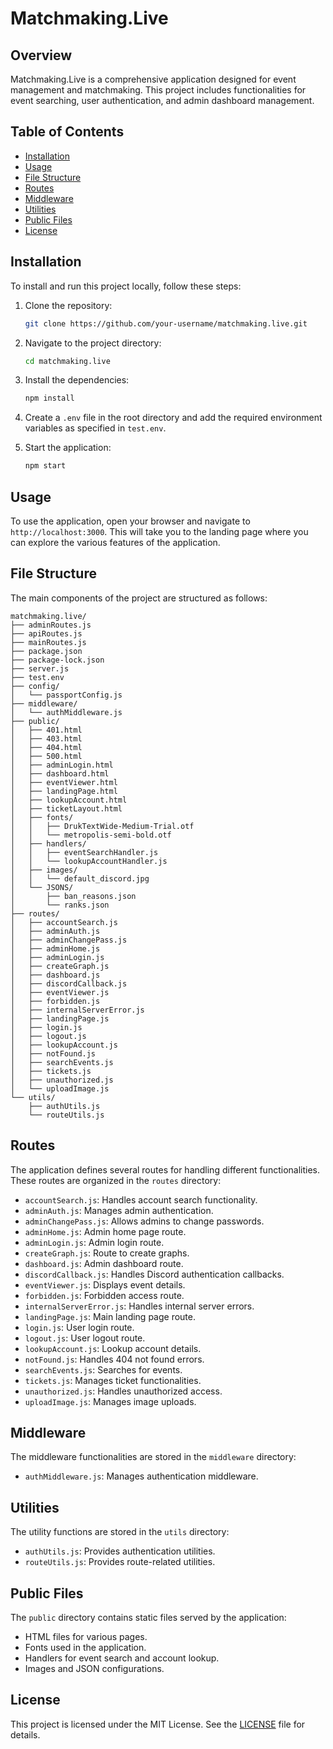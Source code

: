 
# Matchmaking.Live

## Overview
Matchmaking.Live is a comprehensive application designed for event management and matchmaking. This project includes functionalities for event searching, user authentication, and admin dashboard management.

## Table of Contents
- [Installation](#installation)
- [Usage](#usage)
- [File Structure](#file-structure)
- [Routes](#routes)
- [Middleware](#middleware)
- [Utilities](#utilities)
- [Public Files](#public-files)
- [License](#license)

## Installation
To install and run this project locally, follow these steps:

1. Clone the repository:
   ```bash
   git clone https://github.com/your-username/matchmaking.live.git
   ```

2. Navigate to the project directory:
   ```bash
   cd matchmaking.live
   ```

3. Install the dependencies:
   ```bash
   npm install
   ```

4. Create a `.env` file in the root directory and add the required environment variables as specified in `test.env`.

5. Start the application:
   ```bash
   npm start
   ```

## Usage
To use the application, open your browser and navigate to `http://localhost:3000`. This will take you to the landing page where you can explore the various features of the application.

## File Structure
The main components of the project are structured as follows:

```
matchmaking.live/
├── adminRoutes.js
├── apiRoutes.js
├── mainRoutes.js
├── package.json
├── package-lock.json
├── server.js
├── test.env
├── config/
│   └── passportConfig.js
├── middleware/
│   └── authMiddleware.js
├── public/
│   ├── 401.html
│   ├── 403.html
│   ├── 404.html
│   ├── 500.html
│   ├── adminLogin.html
│   ├── dashboard.html
│   ├── eventViewer.html
│   ├── landingPage.html
│   ├── lookupAccount.html
│   ├── ticketLayout.html
│   ├── fonts/
│   │   ├── DrukTextWide-Medium-Trial.otf
│   │   └── metropolis-semi-bold.otf
│   ├── handlers/
│   │   ├── eventSearchHandler.js
│   │   └── lookupAccountHandler.js
│   ├── images/
│   │   └── default_discord.jpg
│   └── JSONS/
│       ├── ban_reasons.json
│       └── ranks.json
├── routes/
│   ├── accountSearch.js
│   ├── adminAuth.js
│   ├── adminChangePass.js
│   ├── adminHome.js
│   ├── adminLogin.js
│   ├── createGraph.js
│   ├── dashboard.js
│   ├── discordCallback.js
│   ├── eventViewer.js
│   ├── forbidden.js
│   ├── internalServerError.js
│   ├── landingPage.js
│   ├── login.js
│   ├── logout.js
│   ├── lookupAccount.js
│   ├── notFound.js
│   ├── searchEvents.js
│   ├── tickets.js
│   ├── unauthorized.js
│   └── uploadImage.js
└── utils/
    ├── authUtils.js
    └── routeUtils.js
```

## Routes
The application defines several routes for handling different functionalities. These routes are organized in the `routes` directory:

- `accountSearch.js`: Handles account search functionality.
- `adminAuth.js`: Manages admin authentication.
- `adminChangePass.js`: Allows admins to change passwords.
- `adminHome.js`: Admin home page route.
- `adminLogin.js`: Admin login route.
- `createGraph.js`: Route to create graphs.
- `dashboard.js`: Admin dashboard route.
- `discordCallback.js`: Handles Discord authentication callbacks.
- `eventViewer.js`: Displays event details.
- `forbidden.js`: Forbidden access route.
- `internalServerError.js`: Handles internal server errors.
- `landingPage.js`: Main landing page route.
- `login.js`: User login route.
- `logout.js`: User logout route.
- `lookupAccount.js`: Lookup account details.
- `notFound.js`: Handles 404 not found errors.
- `searchEvents.js`: Searches for events.
- `tickets.js`: Manages ticket functionalities.
- `unauthorized.js`: Handles unauthorized access.
- `uploadImage.js`: Manages image uploads.

## Middleware
The middleware functionalities are stored in the `middleware` directory:

- `authMiddleware.js`: Manages authentication middleware.

## Utilities
The utility functions are stored in the `utils` directory:

- `authUtils.js`: Provides authentication utilities.
- `routeUtils.js`: Provides route-related utilities.

## Public Files
The `public` directory contains static files served by the application:

- HTML files for various pages.
- Fonts used in the application.
- Handlers for event search and account lookup.
- Images and JSON configurations.

## License
This project is licensed under the MIT License. See the [LICENSE](LICENSE) file for details.
